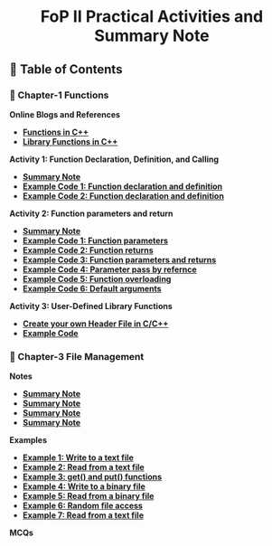 <a name="readme-top"></a>

<div align="center">
  <h1><b> FoP II Practical Activities and Summary Note</b></h1>
</div>


## 📗 Table of Contents

### 📖 Chapter-1 Functions

<b>Online Blogs and References<b>
<ul>
  <li><a href="https://www.scaler.com/topics/cpp/functions-in-cpp/">Functions in C++</a></li>
  <li><a href="https://www.scaler.com/topics/cpp/library-functions-in-cpp/">Library Functions in C++ </a></li>
</ul>

<b>Activity 1: Function Declaration, Definition, and Calling<b>
<ul>
  <li><a href="./Chapter-1 Activities/README.md#what-is-function">Summary Note</a></li>
  <li><a href="./Chapter-1 Activities/Exercise-1.cpp">Example Code 1: Function declaration and definition </a></li>
  <li><a href="./Chapter-1 Activities/Exercise-2.cpp">Example Code 2: Function declaration and definition </a></li>
</ul>
      
<b>Activity 2: Function parameters and return<b>
<ul>
   <li><a href="./Chapter-1 Activities/README.md#parameters-and-return">Summary Note</a></li>
    <li><a href="./Chapter-1 Activities/Exercise-3.cpp">Example Code 1: Function parameters</a></li>
    <li><a href="./Chapter-1 Activities/Exercise-4.cpp">Example Code 2: Function returns </a></li>
    <li><a href="./Chapter-1 Activities/Exercise-5.cpp">Example Code 3: Function parameters and returns</a></li>
    <li><a href="./Chapter-1 Activities/Exercise-6.cpp">Example Code 4: Parameter pass by refernce</a></li>
    <li><a href="./Chapter-1 Activities/Exercise-7.cpp">Example Code 5: Function overloading</a></li>
    <li><a href="./Chapter-1 Activities/Exercise-8.cpp">Example Code 6: Default arguments</a></li>
</ul>

<b>Activity 3: User-Defined Library Functions<b>
<ul>
   <li><a href="./Chapter-1 Activities/user_defined_header/create-header-file.md">Create your own Header File in C/C++</a></li>
   <li><a href="./Chapter-1 Activities/user_defined_header">Example Code</a></li>
</ul>

### 📖 Chapter-3 File Management

<b>Notes<b>
<ul>
   <li><a href="./Chapter-2 Activities/README.md#parameters-and-return">Summary Note</a></li>
   <li><a href="./Chapter-2 Activities/README.md#parameters-and-return">Summary Note</a></li>
   <li><a href="./Chapter-2 Activities/README.md#parameters-and-return">Summary Note</a></li>
   <li><a href="./Chapter-2 Activities/README.md#parameters-and-return">Summary Note</a></li>
</ul>

<b>Examples<b>
<ul>
    <li><a href="./Chapter-2 Activities/example-1.cpp">Example 1: Write to a text file</a></li>
    <li><a href="./Chapter-2 Activities/example-2.cpp">Example 2: Read from a text file </a></li>
    <li><a href="./Chapter-2 Activities/example-3.cpp">Example 3: get() and put() functions </a></li>
    <li><a href="./Chapter-2 Activities/example-1.cpp">Example 4: Write to a binary file</a></li>
    <li><a href="./Chapter-2 Activities/example-2.cpp">Example 5: Read from a binary file </a></li>
    <li><a href="./Chapter-2 Activities/example-1.cpp">Example 6: Random file access</a></li>
    <li><a href="./Chapter-2 Activities/example-2.cpp">Example 7: Read from a text file </a></li>
</ul>
<b>MCQs<b>


